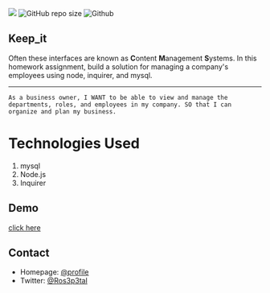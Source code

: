 ![](https://img.shields.io/badge/Employee-start-181717?style=social&logo=mysql2)
![GitHub repo size](https://img.shields.io/github/repo-size/Kathleen-Y/12-Keep_it?logo=github)
![Github](https://img.shields.io/badge/Tracker-start-181717?style=plastic&logo=nodemon)

## Keep_it
 Often these interfaces are known as **C**ontent **M**anagement **S**ystems. In this homework assignment, 
 build a solution for managing a company's employees using node, inquirer, and mysql.
<hr >

```
As a business owner, I WANT to be able to view and manage the departments, roles, and employees in my company. SO that I can organize and plan my business.
```

# Technologies Used
1. mysql
2. Node.js
2. Inquirer

## Demo
[click here](https://employeetr.herokuapp.com/)

## Contact
* Homepage: [@profile](https://github.com/Kathleen-Y)
* Twitter: [@Ros3p3tal](https://twitter.com/Ros3p3tal)
